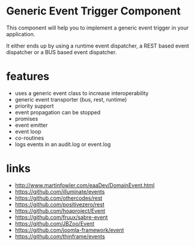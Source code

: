 # Generic Event Trigger Component

This component will help you to implement a generic event trigger in your application.

It either ends up by using a runtime event dispatcher, a REST based event dispatcher or a BUS based event dispatcher.

# features

* uses a generic event class to increase interoperability
* generic event transporter (bus, rest, runtime)
* priority support
* event propagation can be stopped
* promises
* event emitter
* event loop
* co-routines
* logs events in an audit.log or event.log

# links

* http://www.martinfowler.com/eaaDev/DomainEvent.html
* https://github.com/illuminate/events
* https://github.com/othercodes/rest
* https://github.com/positivezero/rest
* https://github.com/hoaproject/Event
* https://github.com/fruux/sabre-event
* https://github.com/JBZoo/Event
* https://github.com/joomla-framework/event
* https://github.com/thinframe/events
